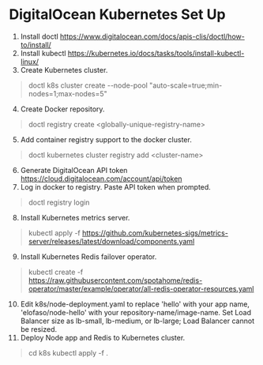 # DigitalOcean Kubernetes Set Up
1. Install doctl https://www.digitalocean.com/docs/apis-clis/doctl/how-to/install/
2. Install kubectl https://kubernetes.io/docs/tasks/tools/install-kubectl-linux/
3. Create Kubernetes cluster.
>doctl k8s cluster create <cluster-name> --node-pool "auto-scale=true;min-nodes=1;max-nodes=5"
4. Create Docker repository.
>doctl registry create \<globally-unique-registry-name\>
5. Add container registry support to the docker cluster.
>doctl kubernetes cluster registry add \<cluster-name\> 
6. Generate DigitalOcean API token https://cloud.digitalocean.com/account/api/token
7. Log in docker to registry. Paste API token when prompted.
>doctl registry login
8. Install Kubernetes metrics server.
>kubectl apply -f https://github.com/kubernetes-sigs/metrics-server/releases/latest/download/components.yaml
9. Install Kubernetes Redis failover operator.
>kubectl create -f https://raw.githubusercontent.com/spotahome/redis-operator/master/example/operator/all-redis-operator-resources.yaml
10. Edit k8s/node-deployment.yaml to replace 'hello' with your app name, 'elofaso/node-hello' with your repository-name/image-name. Set Load Balancer size as lb-small, lb-medium, or lb-large; Load Balancer cannot be resized.
11. Deploy Node app and Redis to Kubernetes cluster.
>cd k8s
>kubectl apply -f .
